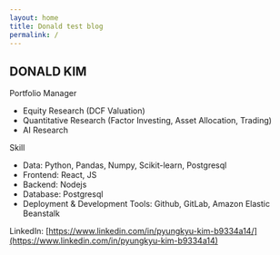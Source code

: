 ```yaml
---
layout: home
title: Donald test blog
permalink: /
---
```


## DONALD KIM

Portfolio Manager
- Equity Research (DCF Valuation)
- Quantitative Research (Factor Investing, Asset Allocation, Trading)
- AI Research

Skill  
- Data: Python, Pandas, Numpy, Scikit-learn, Postgresql  
- Frontend: React, JS
- Backend: Nodejs
- Database: Postgresql
- Deployment & Development Tools: Github, GitLab, Amazon Elastic Beanstalk

LinkedIn: [https://www.linkedin.com/in/pyungkyu-kim-b9334a14/](https://www.linkedin.com/in/pyungkyu-kim-b9334a14)
